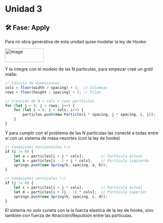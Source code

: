 # Unidad 3


## 🛠 Fase: Apply

Para mi obra generativa de esta unidad quise modelar la ley de Hooke: 

<img width="127" height="45" alt="image" src="https://github.com/user-attachments/assets/92373461-9576-4df6-8112-b6709bf0ccbc" />

Y la integre con el modelo de las N particulas, para empezar creé un grid/ malla: 

```js
// Cálculo de dimensiones
cols = floor(width / spacing) + 1;  // Columnas
rows = floor(height / spacing) + 2; // Filas

// Creación de N = cols × rows partículas
for (let j = 0; j < rows; j++) {
    for (let i = 0; i < cols; i++) {
        particles.push(new Particle(i * spacing, j * spacing, i, j));
    }
}
````
Y para cumplir con el problema de las N particulas las conecté a todas entre sí con un sistema de masa-resortes (con la ley de hooke)

```js
// Conexiones horizontales (→)
if (i != 0) {
    let a = particles[i + j * cols];        // Partícula actual
    let b = particles[i - 1 + j * cols];    // Partícula izquierda
    springs.push(new Spring(k, spacing, a, b));
}

// Conexiones verticales (↓)
if (j != 0) {
    let c = particles[i + j * cols];        // Partícula actual
    let d = particles[i + (j - 1) * cols];  // Partícula superior
    springs.push(new Spring(k, spacing, c, d));
}
```
El sistema no solo cuneta con la la fuerza elastica de la ley de hooke, sino también con fuerza de Atracción/Repulsión entre las particulas. 


